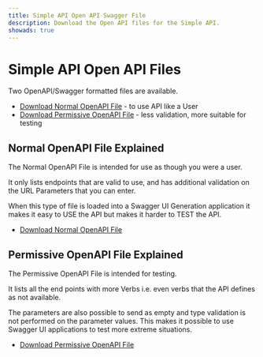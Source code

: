 ```yaml
---
title: Simple API Open API Swagger File
description: Download the Open API files for the Simple API.
showads: true
---
```


# Simple API Open API Files

Two OpenAPI/Swagger formatted files are available.

- [Download Normal OpenAPI File](/simpleapi/docs/swagger) - to use API like a User
- [Download Permissive OpenAPI File](/simpleapi/docs/swagger?permissive) - less validation, more suitable for testing

## Normal OpenAPI File Explained

The Normal OpenAPI File is intended for use as though you were a user.

It only lists endpoints that are valid to use, and has additional validation on the URL Parameters that you can enter.

When this type of file is loaded into a Swagger UI Generation application it makes it easy to USE the API but makes it harder to TEST the API.

- [Download Normal OpenAPI File](/simpleapi/docs/swagger)

## Permissive OpenAPI File Explained

The Permissive OpenAPI File is intended for testing.

It lists all the end points with more Verbs i.e. even verbs that the API defines as not available.

The parameters are also possible to send as empty and type validation is not performed on the parameter values. This makes it possible to use Swagger UI applications to test more extreme situations.

- [Download Permissive OpenAPI File](/simpleapi/docs/swagger?permissive)